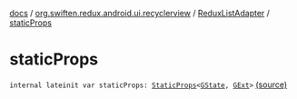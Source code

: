 [docs](../../index.md) / [org.swiften.redux.android.ui.recyclerview](../index.md) / [ReduxListAdapter](index.md) / [staticProps](./static-props.md)

# staticProps

`internal lateinit var staticProps: `[`StaticProps`](../../org.swiften.redux.ui/-static-props/index.md)`<`[`GState`](index.md#GState)`, `[`GExt`](index.md#GExt)`>` [(source)](https://github.com/protoman92/KotlinRedux/tree/master/android/android-recyclerview/src/main/java/org/swiften/redux/android/ui/recyclerview/DiffedAdapter.kt#L52)